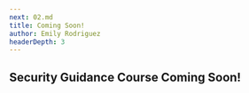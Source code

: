 ```yaml
---
next: 02.md
title: Coming Soon!
author: Emily Rodriguez
headerDepth: 3
---
```


## Security Guidance Course Coming Soon!
